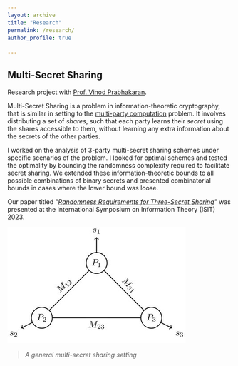 ```yaml
---
layout: archive
title: "Research"
permalink: /research/
author_profile: true

---
```


## Multi-Secret Sharing  
Research project with [Prof. Vinod Prabhakaran](https://www.tifr.res.in/~vinodmp/).  

Multi-Secret Sharing is a problem in information-theoretic cryptography, that is similar in setting to the [multi-party computation](https://en.wikipedia.org/wiki/Secure_multi-party_computation) problem. It involves distributing a set of *shares*, such that each party learns their *secret* using the shares accessible to them, without learning any extra information about the secrets of the other parties.  

I worked on the analysis of 3-party multi-secret sharing schemes under specific scenarios of the problem. I looked for optimal schemes and tested the optimality by bounding the randomness complexity required to facilitate secret sharing. We extended these information-theoretic bounds to all possible combinations of binary secrets and presented combinatorial bounds in cases where the lower bound was loose.  

Our paper titled *"[Randomness Requirements for Three-Secret Sharing](https://doi.org/10.1109/ISIT54713.2023.10206455)"* was presented at the International Symposium on Information Theory (ISIT) 2023. 

![Multi-Secret Sharing Problem](/images/SecretSharing.jpg)  
> *A general multi-secret sharing setting*

